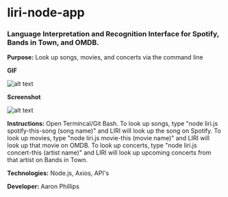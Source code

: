 # liri-node-app
### Language Interpretation and Recognition Interface for Spotify, Bands in Town, and OMDB.

**Purpose:**
Look up songs, movies, and concerts via the command line

**GIF**

![alt text](https://media.giphy.com/media/U5Cxvz5G5MSJZplTeo/giphy.gif)

**Screenshot**

![alt text](https://i.imgur.com/vjT4ecm.jpg)

**Instructions:** 
Open Termincal/Git Bash.  To look up songs, type "node liri.js spotify-this-song (song name)" and LIRI will look up the song on Spotify.  To look up movies, type "node liri.js movie-this (movie name)" and LIRI will look up that movie on OMDB.  To look up concerts, type "node liri.js concert-this (artist name)" and LIRI will look up upcoming concerts from that artist on Bands in Town.  

**Technologies:** 
Node.js, Axios, API's

**Developer:** 
Aaron Phillips
